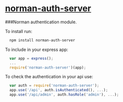 [norman-auth-server](https://github.wdf.sap.corp/Norman/Auth)
=====
###Norman authentication module.

To install run:
```sh
  npm install norman-auth-server
```

To include in your express app:
```js
  var app = express();
  ...
  require('norman-auth-server')(app);
```

To check the authentication in your api use:
```js
  var auth = require('norman-auth-server');
  app.use('/api', auth.isAuthenticated(), ...);
  app.use('/api/admin', auth.hasRole('admin'), ...);
```

